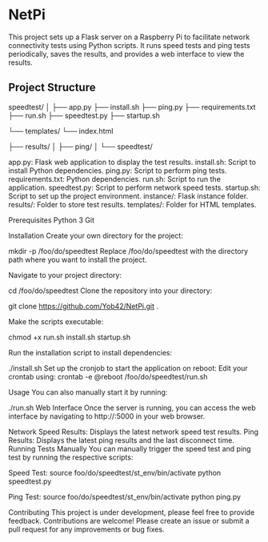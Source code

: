 # NetPi
This project sets up a Flask server on a Raspberry Pi to facilitate network connectivity tests using Python scripts. It runs speed tests and ping tests periodically, saves the results, and provides a web interface to view the results.

## Project Structure

speedtest/
│
├── app.py
├── install.sh
├── ping.py
├── requirements.txt
├── run.sh
├── speedtest.py
├── startup.sh

└── templates/
    └── index.html

├── results/
│   ├── ping/
│   └── speedtest/

app.py: Flask web application to display the test results.
install.sh: Script to install Python dependencies.
ping.py: Script to perform ping tests.
requirements.txt: Python dependencies.
run.sh: Script to run the application.
speedtest.py: Script to perform network speed tests.
startup.sh: Script to set up the project environment.
instance/: Flask instance folder.
results/: Folder to store test results.
templates/: Folder for HTML templates.

Prerequisites
Python 3
Git

Installation
Create your own directory for the project:

mkdir -p /foo/do/speedtest
Replace /foo/do/speedtest with the directory path where you want to install the project.

Navigate to your project directory:

cd /foo/do/speedtest
Clone the repository into your directory:

git clone https://github.com/Yob42/NetPi.git .

Make the scripts executable:

chmod +x run.sh install.sh startup.sh

Run the installation script to install dependencies:

./install.sh
Set up the cronjob to start the application on reboot:
Edit your crontab using:
crontab -e
@reboot /foo/do/speedtest/run.sh

Usage
You can also manually start it by running:

./run.sh
Web Interface
Once the server is running, you can access the web interface by navigating to http://<raspberry-pi-ip>:5000 in your web browser.

Network Speed Results: Displays the latest network speed test results.
Ping Results: Displays the latest ping results and the last disconnect time.
Running Tests Manually
You can manually trigger the speed test and ping test by running the respective scripts:

Speed Test:
source foo/do/speedtest/st_env/bin/activate
python speedtest.py

Ping Test:
source foo/do/speedtest/st_env/bin/activate
python ping.py


Contributing
This project is under development, please feel free to provide feedback. Contributions are welcome! Please create an issue or submit a pull request for any improvements or bug fixes.
